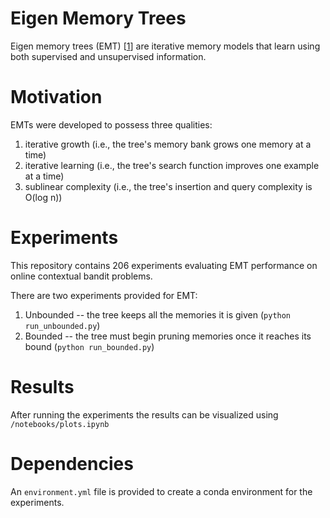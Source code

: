 # Eigen Memory Trees

Eigen memory trees (EMT) [[1](https://arxiv.org/abs/2210.14077)] are iterative memory models that learn using both supervised and unsupervised information.

# Motivation

EMTs were developed to possess three qualities:
1. iterative growth (i.e., the tree's memory bank grows one memory at a time)
2. iterative learning (i.e., the tree's search function improves one example at a time)
3. sublinear complexity (i.e., the tree's insertion and query complexity is O(log n))

# Experiments

This repository contains 206 experiments evaluating EMT performance on online contextual bandit problems.

There are two experiments provided for EMT:
1. Unbounded -- the tree keeps all the memories it is given (`python run_unbounded.py`)
2. Bounded -- the tree must begin pruning memories once it reaches its bound (`python run_bounded.py`)

# Results

After running the experiments the results can be visualized using `/notebooks/plots.ipynb`

# Dependencies

An `environment.yml` file is provided to create a conda environment for the experiments.
